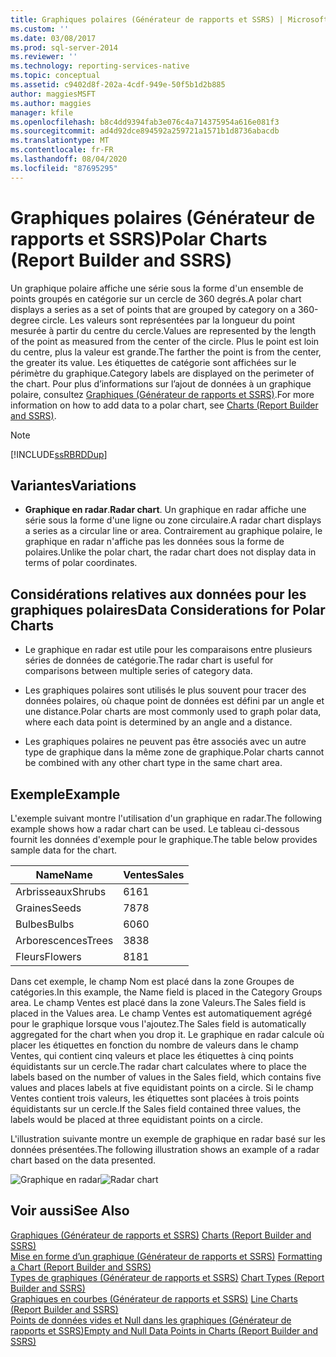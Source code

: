 ```yaml
---
title: Graphiques polaires (Générateur de rapports et SSRS) | Microsoft Docs
ms.custom: ''
ms.date: 03/08/2017
ms.prod: sql-server-2014
ms.reviewer: ''
ms.technology: reporting-services-native
ms.topic: conceptual
ms.assetid: c9402d8f-202a-4cdf-949e-50f5b1d2b885
author: maggiesMSFT
ms.author: maggies
manager: kfile
ms.openlocfilehash: b8c4dd9394fab3e076c4a714375954a616e081f3
ms.sourcegitcommit: ad4d92dce894592a259721a1571b1d8736abacdb
ms.translationtype: MT
ms.contentlocale: fr-FR
ms.lasthandoff: 08/04/2020
ms.locfileid: "87695295"
---
```

# <a name="polar-charts-report-builder-and-ssrs"></a><span data-ttu-id="2a42d-102">Graphiques polaires (Générateur de rapports et SSRS)</span><span class="sxs-lookup"><span data-stu-id="2a42d-102">Polar Charts (Report Builder and SSRS)</span></span>
  <span data-ttu-id="2a42d-103">Un graphique polaire affiche une série sous la forme d'un ensemble de points groupés en catégorie sur un cercle de 360 degrés.</span><span class="sxs-lookup"><span data-stu-id="2a42d-103">A polar chart displays a series as a set of points that are grouped by category on a 360-degree circle.</span></span> <span data-ttu-id="2a42d-104">Les valeurs sont représentées par la longueur du point mesurée à partir du centre du cercle.</span><span class="sxs-lookup"><span data-stu-id="2a42d-104">Values are represented by the length of the point as measured from the center of the circle.</span></span> <span data-ttu-id="2a42d-105">Plus le point est loin du centre, plus la valeur est grande.</span><span class="sxs-lookup"><span data-stu-id="2a42d-105">The farther the point is from the center, the greater its value.</span></span> <span data-ttu-id="2a42d-106">Les étiquettes de catégorie sont affichées sur le périmètre du graphique.</span><span class="sxs-lookup"><span data-stu-id="2a42d-106">Category labels are displayed on the perimeter of the chart.</span></span> <span data-ttu-id="2a42d-107">Pour plus d’informations sur l’ajout de données à un graphique polaire, consultez [Graphiques &#40;Générateur de rapports et SSRS&#41;](charts-report-builder-and-ssrs.md).</span><span class="sxs-lookup"><span data-stu-id="2a42d-107">For more information on how to add data to a polar chart, see [Charts &#40;Report Builder and SSRS&#41;](charts-report-builder-and-ssrs.md).</span></span>  
  
> [!NOTE]  
>  [!INCLUDE[ssRBRDDup](../../includes/ssrbrddup-md.md)]  
  
## <a name="variations"></a><span data-ttu-id="2a42d-108">Variantes</span><span class="sxs-lookup"><span data-stu-id="2a42d-108">Variations</span></span>  
  
-   <span data-ttu-id="2a42d-109">**Graphique en radar**.</span><span class="sxs-lookup"><span data-stu-id="2a42d-109">**Radar chart**.</span></span> <span data-ttu-id="2a42d-110">Un graphique en radar affiche une série sous la forme d'une ligne ou zone circulaire.</span><span class="sxs-lookup"><span data-stu-id="2a42d-110">A radar chart displays a series as a circular line or area.</span></span> <span data-ttu-id="2a42d-111">Contrairement au graphique polaire, le graphique en radar n'affiche pas les données sous la forme de polaires.</span><span class="sxs-lookup"><span data-stu-id="2a42d-111">Unlike the polar chart, the radar chart does not display data in terms of polar coordinates.</span></span>  
  
## <a name="data-considerations-for-polar-charts"></a><span data-ttu-id="2a42d-112">Considérations relatives aux données pour les graphiques polaires</span><span class="sxs-lookup"><span data-stu-id="2a42d-112">Data Considerations for Polar Charts</span></span>  
  
-   <span data-ttu-id="2a42d-113">Le graphique en radar est utile pour les comparaisons entre plusieurs séries de données de catégorie.</span><span class="sxs-lookup"><span data-stu-id="2a42d-113">The radar chart is useful for comparisons between multiple series of category data.</span></span>  
  
-   <span data-ttu-id="2a42d-114">Les graphiques polaires sont utilisés le plus souvent pour tracer des données polaires, où chaque point de données est défini par un angle et une distance.</span><span class="sxs-lookup"><span data-stu-id="2a42d-114">Polar charts are most commonly used to graph polar data, where each data point is determined by an angle and a distance.</span></span>  
  
-   <span data-ttu-id="2a42d-115">Les graphiques polaires ne peuvent pas être associés avec un autre type de graphique dans la même zone de graphique.</span><span class="sxs-lookup"><span data-stu-id="2a42d-115">Polar charts cannot be combined with any other chart type in the same chart area.</span></span>  
  
## <a name="example"></a><span data-ttu-id="2a42d-116">Exemple</span><span class="sxs-lookup"><span data-stu-id="2a42d-116">Example</span></span>  
 <span data-ttu-id="2a42d-117">L'exemple suivant montre l'utilisation d'un graphique en radar.</span><span class="sxs-lookup"><span data-stu-id="2a42d-117">The following example shows how a radar chart can be used.</span></span> <span data-ttu-id="2a42d-118">Le tableau ci-dessous fournit les données d'exemple pour le graphique.</span><span class="sxs-lookup"><span data-stu-id="2a42d-118">The table below provides sample data for the chart.</span></span>  
  
|<span data-ttu-id="2a42d-119">Name</span><span class="sxs-lookup"><span data-stu-id="2a42d-119">Name</span></span>|<span data-ttu-id="2a42d-120">Ventes</span><span class="sxs-lookup"><span data-stu-id="2a42d-120">Sales</span></span>|  
|----------|-----------|  
|<span data-ttu-id="2a42d-121">Arbrisseaux</span><span class="sxs-lookup"><span data-stu-id="2a42d-121">Shrubs</span></span>|<span data-ttu-id="2a42d-122">61</span><span class="sxs-lookup"><span data-stu-id="2a42d-122">61</span></span>|  
|<span data-ttu-id="2a42d-123">Graines</span><span class="sxs-lookup"><span data-stu-id="2a42d-123">Seeds</span></span>|<span data-ttu-id="2a42d-124">78</span><span class="sxs-lookup"><span data-stu-id="2a42d-124">78</span></span>|  
|<span data-ttu-id="2a42d-125">Bulbes</span><span class="sxs-lookup"><span data-stu-id="2a42d-125">Bulbs</span></span>|<span data-ttu-id="2a42d-126">60</span><span class="sxs-lookup"><span data-stu-id="2a42d-126">60</span></span>|  
|<span data-ttu-id="2a42d-127">Arborescences</span><span class="sxs-lookup"><span data-stu-id="2a42d-127">Trees</span></span>|<span data-ttu-id="2a42d-128">38</span><span class="sxs-lookup"><span data-stu-id="2a42d-128">38</span></span>|  
|<span data-ttu-id="2a42d-129">Fleurs</span><span class="sxs-lookup"><span data-stu-id="2a42d-129">Flowers</span></span>|<span data-ttu-id="2a42d-130">81</span><span class="sxs-lookup"><span data-stu-id="2a42d-130">81</span></span>|  
  
 <span data-ttu-id="2a42d-131">Dans cet exemple, le champ Nom est placé dans la zone Groupes de catégories.</span><span class="sxs-lookup"><span data-stu-id="2a42d-131">In this example, the Name field is placed in the Category Groups area.</span></span> <span data-ttu-id="2a42d-132">Le champ Ventes est placé dans la zone Valeurs.</span><span class="sxs-lookup"><span data-stu-id="2a42d-132">The Sales field is placed in the Values area.</span></span> <span data-ttu-id="2a42d-133">Le champ Ventes est automatiquement agrégé pour le graphique lorsque vous l'ajoutez.</span><span class="sxs-lookup"><span data-stu-id="2a42d-133">The Sales field is automatically aggregated for the chart when you drop it.</span></span> <span data-ttu-id="2a42d-134">Le graphique en radar calcule où placer les étiquettes en fonction du nombre de valeurs dans le champ Ventes, qui contient cinq valeurs et place les étiquettes à cinq points équidistants sur un cercle.</span><span class="sxs-lookup"><span data-stu-id="2a42d-134">The radar chart calculates where to place the labels based on the number of values in the Sales field, which contains five values and places labels at five equidistant points on a circle.</span></span> <span data-ttu-id="2a42d-135">Si le champ Ventes contient trois valeurs, les étiquettes sont placées à trois points équidistants sur un cercle.</span><span class="sxs-lookup"><span data-stu-id="2a42d-135">If the Sales field contained three values, the labels would be placed at three equidistant points on a circle.</span></span>  
  
 <span data-ttu-id="2a42d-136">L'illustration suivante montre un exemple de graphique en radar basé sur les données présentées.</span><span class="sxs-lookup"><span data-stu-id="2a42d-136">The following illustration shows an example of a radar chart based on the data presented.</span></span>  
  
 <span data-ttu-id="2a42d-137">![Graphique en radar](../media/rs-radarchart.gif "Graphique en radar")</span><span class="sxs-lookup"><span data-stu-id="2a42d-137">![Radar chart](../media/rs-radarchart.gif "Radar chart")</span></span>  
  
## <a name="see-also"></a><span data-ttu-id="2a42d-138">Voir aussi</span><span class="sxs-lookup"><span data-stu-id="2a42d-138">See Also</span></span>  
 <span data-ttu-id="2a42d-139">[Graphiques &#40;Générateur de rapports et SSRS&#41;](charts-report-builder-and-ssrs.md) </span><span class="sxs-lookup"><span data-stu-id="2a42d-139">[Charts &#40;Report Builder and SSRS&#41;](charts-report-builder-and-ssrs.md) </span></span>  
 <span data-ttu-id="2a42d-140">[Mise en forme d’un graphique &#40;Générateur de rapports et SSRS&#41;](formatting-a-chart-report-builder-and-ssrs.md) </span><span class="sxs-lookup"><span data-stu-id="2a42d-140">[Formatting a Chart &#40;Report Builder and SSRS&#41;](formatting-a-chart-report-builder-and-ssrs.md) </span></span>  
 <span data-ttu-id="2a42d-141">[Types de graphiques &#40;Générateur de rapports et SSRS&#41;](chart-types-report-builder-and-ssrs.md) </span><span class="sxs-lookup"><span data-stu-id="2a42d-141">[Chart Types &#40;Report Builder and SSRS&#41;](chart-types-report-builder-and-ssrs.md) </span></span>  
 <span data-ttu-id="2a42d-142">[Graphiques en courbes &#40;Générateur de rapports et SSRS&#41;](line-charts-report-builder-and-ssrs.md) </span><span class="sxs-lookup"><span data-stu-id="2a42d-142">[Line Charts &#40;Report Builder and SSRS&#41;](line-charts-report-builder-and-ssrs.md) </span></span>  
 [<span data-ttu-id="2a42d-143">Points de données vides et Null dans les graphiques &#40;Générateur de rapports et SSRS&#41;</span><span class="sxs-lookup"><span data-stu-id="2a42d-143">Empty and Null Data Points in Charts &#40;Report Builder and SSRS&#41;</span></span>](empty-and-null-data-points-in-charts-report-builder-and-ssrs.md)  
  
  
